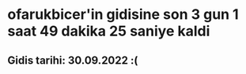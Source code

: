 # ofarukbicer'in gidisine son 3 gun 1 saat 49 dakika 25 saniye kaldi

## Gidis tarihi: 30.09.2022 :(
